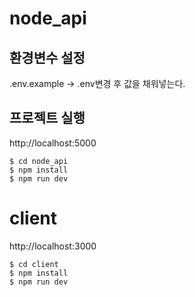 # node_api

## 환경변수 설정
.env.example -> .env변경 후 값을 채워넣는다.

## 프로젝트 실행
http://localhost:5000
```
$ cd node_api
$ npm install
$ npm run dev
```
# client
http://localhost:3000
```
$ cd client
$ npm install
$ npm run dev
```